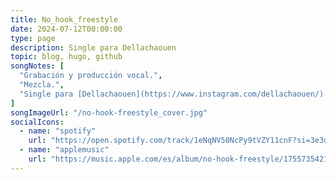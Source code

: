 ```yaml
---
title: No_hook_freestyle
date: 2024-07-12T00:00:00
type: page
description: Single para Dellachaouen
topic: blog, hugo, github
songNotes: [
  "Grabación y producción vocal.",
  "Mezcla.",
  "Single para [Dellachaouen](https://www.instagram.com/dellachaouen/)."
]
songImageUrl: "/no-hook-freestyle_cover.jpg"
socialIcons:
  - name: "spotify"
    url: "https://open.spotify.com/track/1eNqNV50NcPy9tVZY11cnF?si=3e3d8e3a111d4188"
  - name: "applemusic"
    url: "https://music.apple.com/es/album/no-hook-freestyle/1755735421?i=1755735434"
---
```

